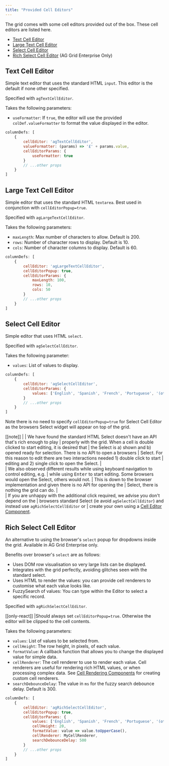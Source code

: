 ```yaml
---
title: "Provided Cell Editors"
---
```


The grid comes with some cell editors provided out of the box. These cell editors are listed here.

- [Text Cell Editor](/provided-cell-editors/#text-cell-editor)
- [Large Text Cell Editor](/provided-cell-editors/#large-text-cell-editor)
- [Select Cell Editor](/provided-cell-editors/#select-cell-editor)
- [Rich Select Cell Editor](/provided-cell-editors/#rich-select-cell-editor) (AG Grid Enterprise Only)

<grid-example title='Editors' name='editors' type='generated' options='{ "enterprise": true, "modules": ["clientside","richselect"] }'></grid-example>

## Text Cell Editor

Simple text editor that uses the standard HTML `input`. This editor is the default if none other specified.

Specified with `agTextCellEditor`.

Takes the following parameters:
- `useFormatter`: If `true`, the editor will use the provided `colDef.valueFormatter` to format the value displayed in the editor.

```js
columnDefs: [
    {
        cellEditor: 'agTextCellEditor',
        valueFormatter: (params) => '£' + params.value,
        cellEditorParams: {
            useFormatter: true
        }
        // ...other props
    }
]
```

## Large Text Cell Editor

Simple editor that uses the standard HTML `textarea`. Best used in conjunction with `cellEditorPopup=true`.

Specified with `agLargeTextCellEditor`.

Takes the following parameters:
- `maxLength`: Max number of characters to allow. Default is 200.
- `rows`: Number of character rows to display. Default is 10.
- `cols`: Number of character columns to display. Default is 60.

```js
columnDefs: [
    {
        cellEditor: 'agLargeTextCellEditor',
        cellEditorPopup: true,
        cellEditorParams: {
            maxLength: 100,
            rows: 10,
            cols: 50
        }
        // ...other props
    }
]
```

## Select Cell Editor

Simple editor that uses HTML `select`.

Specified with `agSelectCellEditor`.

Takes the following parameter:
- `values`: List of values to display.

```js
columnDefs: [
    {
        cellEditor: 'agSelectCellEditor',
        cellEditorParams: {
            values: ['English', 'Spanish', 'French', 'Portuguese', '(other)'],
        }
        // ...other props
    }
]
```

Note there is no need to specify `cellEditorPopup=true` for Select Cell Editor as the browsers Select widget will appear on top of the grid.

[[note]]
|
| We have found the standard HTML Select doesn't have an API that's rich enough to play
| properly with the grid. When a cell is double clicked to start editing, it is desired that
| the Select is a) shown and b) opened ready for selection. There is no API to open a browsers
| Select. For this reason to edit there are two interactions needed 1) double click to start
| editing and 2) single click to open the Select.
| <br />
| We also observed different results while using keyboard navigation to control editing, e.g.
| while using <kbd>Enter</kbd> to start editing. Some browsers would open the Select, others would not.
| This is down to the browser implementation and given there is no API for opening the
| Select, there is nothing the grid can do.
| <br />
| If you are unhappy with the additional click required, we advise you don't depend on the
| browsers standard Select (ie avoid `agSelectCellEditor`) and instead use `agRichSelectCellEditor` or
| create your own using a [Cell Editor Component](/component-cell-editor/).

## Rich Select Cell Editor

An alternative to using the browser's `select` popup for dropdowns inside the grid. Available in AG Grid Enterprise only. 

Benefits over browser's `select` are as follows:
- Uses DOM row visualisation so very large lists can be displayed.
- Integrates with the grid perfectly, avoiding glitches seen with the standard select.
- Uses HTML to render the values: you can provide cell renderers to customise what each value looks like.
- FuzzySearch of values: You can type within the Editor to select a specific record.

Specified with `agRichSelectCellEditor`.

[[only-react]]
|Should always set `cellEditorPopup=true`. Otherwise the editor will be clipped to the cell contents.

Takes the following parameters:
- `values`: List of values to be selected from.
- `cellHeight`: The row height, in pixels, of each value.
- `formatValue`: A callback function that allows you to change the displayed value for simple data.
- `cellRenderer`: The cell renderer to use to render each value. Cell renderers are useful for rendering rich HTML values, or when processing complex data. See [Cell Rendering Components](/component-cell-renderer/)
    for creating custom cell renderers.
- `searchDebounceDelay`: The value in `ms` for the fuzzy search debounce delay. Default is 300.

```js
columnDefs: [
    {
        cellEditor: 'agRichSelectCellEditor',
        cellEditorPopup: true,
        cellEditorParams: {
            values: ['English', 'Spanish', 'French', 'Portuguese', '(other)'],
            cellHeight: 20,
            formatValue: value => value.toUpperCase(),
            cellRenderer: MyCellRenderer,
            searchDebounceDelay: 500
        }
        // ...other props
    }
]
```
